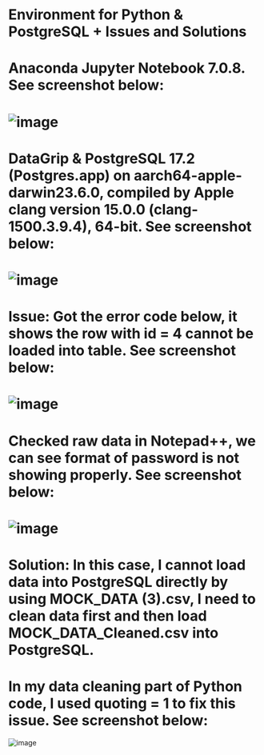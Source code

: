 
# Environment for Python & PostgreSQL + Issues and Solutions
# Anaconda Jupyter Notebook 7.0.8. See screenshot below:
# ![image](https://github.com/user-attachments/assets/9bfc0581-e877-44e6-80eb-a57869fbd039)
# DataGrip & PostgreSQL 17.2 (Postgres.app) on aarch64-apple-darwin23.6.0, compiled by Apple clang version 15.0.0 (clang-1500.3.9.4), 64-bit. See screenshot below:
# ![image](https://github.com/user-attachments/assets/08bf4c0c-66dc-415d-8a60-5d35146c938f)

# Issue: Got the error code below, it shows the row with id = 4 cannot be loaded into table. See screenshot below:
# ![image](https://github.com/user-attachments/assets/c60edb47-eefb-4e2b-bc28-ea7e6d39ceda)
# Checked raw data in Notepad++, we can see format of password is not showing properly. See screenshot below:
# ![image](https://github.com/user-attachments/assets/989d0890-2e9c-4f88-8ba8-c57143c85d20)
# Solution: In this case, I cannot load data into PostgreSQL directly by using MOCK_DATA (3).csv, I need to clean data first and then load MOCK_DATA_Cleaned.csv into PostgreSQL.
# In my data cleaning part of Python code, I used quoting = 1 to fix this issue. See screenshot below:
![image](https://github.com/user-attachments/assets/fdaf9e09-f656-4d09-802b-f6874b8cd5dd)



